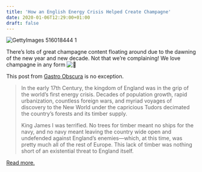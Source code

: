 ```yaml
---
title: 'How an English Energy Crisis Helped Create Champagne'
date: 2020-01-06T12:29:00+01:00
draft: false
---
```


![GettyImages 516018444 1](https://cdn-blog.adafruit.com/uploads/2019/12/GettyImages-516018444-1.jpg "GettyImages-516018444-1.jpg")

There’s lots of great champagne content floating around due to the dawning of the new year and new decade. Not that we’re complaining! We love champagne in any form ![🙂](https://s.w.org/images/core/emoji/12.0.0-1/72x72/1f642.png)

This post from [Gastro Obscura](https://www.atlasobscura.com/articles/history-of-champagne) is no exception.

> In the early 17th Century, the kingdom of England was in the grip of the world’s first energy crisis. Decades of population growth, rapid urbanization, countless foreign wars, and myriad voyages of discovery to the New World under the capricious Tudors decimated the country’s forests and its timber supply.
> 
> King James I was terrified. No trees for timber meant no ships for the navy, and no navy meant leaving the country wide open and undefended against England’s enemies—which, at this time, was pretty much all of the rest of Europe. This lack of timber was nothing short of an existential threat to England itself.

[Read more.](https://www.atlasobscura.com/articles/history-of-champagne)